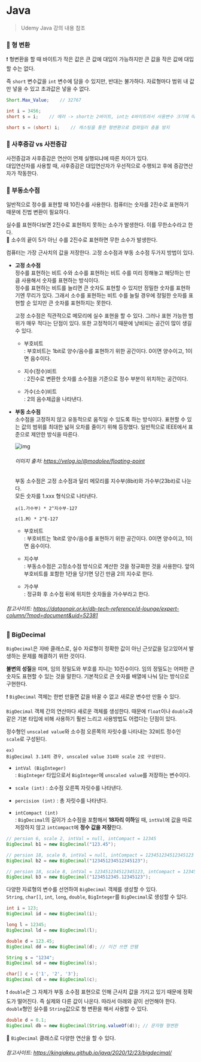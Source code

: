 # Java

> Udemy Java 강의 내용 참조

### 🔹 형 변환

❗ 형변환을 할 때 바이트가 작은 값은 큰 값에 대입이 가능하지만 큰 값을 작은 값에 대입할 수는 없다.

즉 `short` 변수값을 `int` 변수에 담을 수 있지만, 반대는 불가하다.
자료형마다 범위 내 값만 넣을 수 있고 초과값은 넣을 수 없다.

```java
Short.Max_Value;    // 32767

int i = 3456;
short s = i;    // 에러 -> short는 2바이트, int는 4바이트라서 사용변수 크기에 따라 충돌 발생

short s = (short) i;    // 캐스팅을 통한 형변환으로 컴파일러 충돌 방지
```

### 🔹 사후증감 vs 사전증감

사전증감과 사후증감은 연산이 언제 실행되냐에 따른 차이가 있다.<br>
대입연산자를 사용할 때, 사후증감은 대입연산자가 우선적으로 수행되고 후에 증감연산자가 작동한다.

### 🔹 부동소수점

일반적으로 정수를 표현할 때 10진수를 사용한다. 컴퓨터는 숫자를 2진수로 표현하기 때문에 진법 변환이 필요하다.

실수를 표현하다보면 2진수로 표현하지 못하는 소수가 발생한다. 이를 무한소수라고 한다.<br>
🔎 소수의 끝이 5가 아닌 수를 2진수로 표현하면 무한 소수가 발생한다.

컴퓨터는 가장 근사치의 값을 저장한다. 고정 소수점과 부동 소수점 두가지 방법이 있다.

- **고정 소수점**<br>
  정수를 표현하는 비트 수와 소수를 표현하는 비트 수를 미리 정해놓고 해당하는 만큼 사용해서 숫자를 표현하는 방식이다.<br>
  정수를 표현하는 비트를 늘리면 큰 숫자도 표현할 수 있지만 정밀한 숫자를 표현하기엔 무리가 있다. 그래서 소수를 표현하는 비트 수를 늘릴 경우에 정밀한 숫자를 표현할 순 있지만 큰 숫자를 표현하지는 못한다.

  고정 소수점은 직관적으로 메모리에 실수 표현을 할 수 있다. 그러나 표현 가능한 범위가 매우 적다는 단점이 있다. 또한 고정적이기 때문에 낭비되는 공간이 많이 생길 수 있다.

  - 부호비트<br>
    : 부호비트는 1bit로 양수/음수를 표현하기 위한 공간이다. 0이면 양수이고, 1이면 음수이다.

  - 지수(정수)비트<br>
    : 2진수로 변환한 숫자를 소수점을 기준으로 정수 부분이 위치하는 공간이다.

  - 가수(소수)비트<br>
    : 2의 음수제곱을 나타낸다.

- **부동 소수점**<br>
  소수점을 고정하지 않고 유동적으로 움직일 수 있도록 하는 방식이다. 표현할 수 있는 값의 범위를 최대한 넓혀 오차를 줄이기 위해 등장했다.
  일반적으로 IEEE에서 표준으로 제안한 방식을 따른다.

  ![img](https://images.velog.io/images/modolee/post/a830c5e9-ec15-4937-b2d8-6e0dd0ae4370/%E1%84%89%E1%85%B3%E1%84%8F%E1%85%B3%E1%84%85%E1%85%B5%E1%86%AB%E1%84%89%E1%85%A3%E1%86%BA%202020-09-08%20%E1%84%8B%E1%85%A9%E1%84%92%E1%85%AE%2011.57.48.png)

  ###### 이미지 출처: https://velog.io/@modolee/floating-point

  부동 소수점은 고정 소수점과 달리 메모리를 지수부(8bit)와 가수부(23bit)로 나눈다.<br>
  모든 숫자를 1.xxx 형식으로 나타낸다.

  ```
  ±(1.가수부) * 2^지수부-127

  ±(1.M) * 2^E-127
  ```

  - 부호비트<br>
    : 부호비트는 1bit로 양수/음수를 표현하기 위한 공간이다. 0이면 양수이고, 1이면 음수이다.

  - 지수부<br>
    : 부동소수점은 고정소수점 방식으로 계산한 것을 정규화한 것을 사용한다. 앞의 부호비트를 포함한 1칸을 당기면 당긴 만큼 2의 지수로 한다.

  - 가수부<br>
    : 정규화 후 소수점 뒤에 위치한 숫자들을 가수부라고 한다.

###### 참고사이트: https://dataonair.or.kr/db-tech-reference/d-lounge/expert-column/?mod=document&uid=52381

### 🔹 BigDecimal

`BigDecimal`은 자바 클래스로, 실수 자료형이 정확한 값이 아닌 근삿값을 담고있어서 발생하는 문제를 해결하기 위한 것이다.

**불변의 성질**을 띠며, 임의 정밀도와 부호를 지니는 10진수이다. 임의 정밀도는 어떠한 큰 숫자도 표현할 수 있는 것을 말한다. 기본적으로 큰 숫자를 배열에 나눠 담는 방식으로 구현한다.

❗ `BigDecimal` 객체는 한번 만들면 값을 바꿀 수 없고 새로운 변수만 만들 수 있다.

`BigDecimal` 객체 간의 연산마다 새로운 객체를 생성한다. 때문에 `float`이나 `double`과 같은 기본 타입에 비해 사용하기 훨씬 느리고 사용방법도 어렵다는 단점이 있다.

정수형인 `unscaled value`와 소수점 오른쪽의 자릿수를 나타내는 32비트 정수인 `scale`로 구성된다.

    ex)
    BigDecimal 3.14의 경우, unscaled value 314와 scale 2로 구성된다.

- `intVal (BigInteger)`<br>
  : `BigInteger` 타입으로서 `BigInteger`에 `unscaled value`를 저장하는 변수이다.

- `scale (int)`
  : 소수점 오른쪽 자릿수를 나타낸다.

- `percision (int)`
  : 총 자릿수를 나타낸다.

- `intCompact (int)`<br>
  : `BigDecimal`의 길이가 소수점을 포함해서 **18자리 이하**일 때, `intVal`에 값을 따로 저장하지 않고 `intCompact`에 **정수 값을 저장**한다.

```java
// persion 6, scale 2, intVal = null, intCompact = 12345
BigDecimal b1 = new BigDecimal("123.45");

// persion 18, scale 0, intVal = null, intCompact = 123451234512345123
BigDecimal b2 = new BigDecimal("123451234512345123");

// persion 18, scale 8, intVal = 123451234512345123, intCompact = 123451234512345123
BigDecimal b3 = new BigDecimal("1234512345.12345123");
```

다양한 자료형의 변수를 선언하여 `BigDecimal` 객체를 생성할 수 있다.<br>
`String`, `char[]`, `int`, `long`, `double`, `BigInteger`를 `BigDecimal`로 생성할 수 있다.

```java
int i = 123;
BigDecimal id = new BigDecimal(i);

long l = 12345;
BigDecimal ld = new BigDecimal(l);

double d = 123.45;
BigDecimal dd = new BigDecimal(d); // 이건 쓰면 안됌

String s = "1234";
BigDecimal sd = new BigDecimal(s);

char[] c = {'1', '2', '3'};
BigDecimal cd = new BigDecimal(c);
```

❗ `double`은 그 자체가 부동 소수점 표현으로 인해 근사치 값을 가지고 있기 때문에 정확도가 떨어진다. 즉 실제와 다른 값이 나온다. 따라서 아래와 같이 선언해야 한다.<br>
`double`형인 실수를 `String`값으로 형 변환을 해서 사용할 수 있다.

```java
double d = 0.1;
BigDecimal db = new BigDecimal(String.valueOf(d)); // 문자형 형변환
```

🔎 `BigDecimal` 클래스로 다양한 연산을 할 수 있다.

###### 참고사이트: https://kingjakeu.github.io/java/2020/12/23/bigdecimal/
